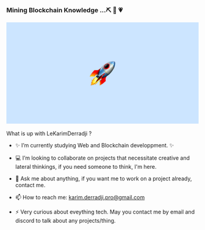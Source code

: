 ### Mining Blockchain Knowledge ...⛏️  👋 :heartpulse:
![image](1f680.png)

What is up with LeKarimDerradji ? 

- :sparkles: I’m currently studying Web and Blockchain developpment. :sparkles:

-  :computer: I’m looking to collaborate on projects that necessitate creative and lateral thinkings, if you need someone to think, I'm here. 

- 💬 Ask me about anything, if you want me to work on a project already, contact me. 

- 📫 How to reach me: karim.derradji.pro@gmail.com 
 
- ⚡ Very curious about eveything tech. May you contact me by email and discord to talk about any projects/thing.

